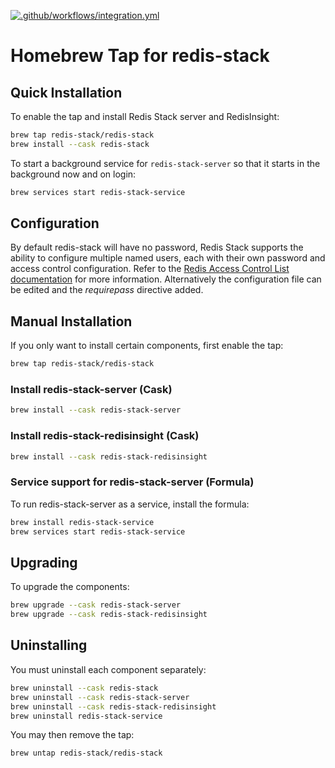 [![.github/workflows/integration.yml](https://github.com/redis-stack/homebrew-redis-stack/actions/workflows/integration.yml/badge.svg)](https://github.com/redis-stack/homebrew-redis-stack/actions/workflows/integration.yml)

# Homebrew Tap for redis-stack

## Quick Installation

To enable the tap and install Redis Stack server and RedisInsight:

```sh
brew tap redis-stack/redis-stack
brew install --cask redis-stack
```

To start a background service for `redis-stack-server` so that it starts in the background now and on login:

```sh
brew services start redis-stack-service
```

## Configuration

By default redis-stack will have no password, Redis Stack supports the ability to configure multiple named users, each with their own password and access control configuration. Refer to the [Redis Access Control List documentation](https://redis.io/docs/management/security/acl/) for more information. Alternatively the configuration file can be edited and the *requirepass* directive added.

## Manual Installation

If you only want to install certain components, first enable the tap:

```sh
brew tap redis-stack/redis-stack
```

### Install redis-stack-server (Cask)

```sh
brew install --cask redis-stack-server
```

### Install redis-stack-redisinsight (Cask)

```sh
brew install --cask redis-stack-redisinsight
```

### Service support for redis-stack-server (Formula)

To run redis-stack-server as a service, install the formula:

```sh
brew install redis-stack-service
brew services start redis-stack-service
```

## Upgrading

To upgrade the components:

```sh
brew upgrade --cask redis-stack-server
brew upgrade --cask redis-stack-redisinsight
```

## Uninstalling

You must uninstall each component separately:

```sh
brew uninstall --cask redis-stack
brew uninstall --cask redis-stack-server
brew uninstall --cask redis-stack-redisinsight
brew uninstall redis-stack-service
```

You may then remove the tap:

```sh
brew untap redis-stack/redis-stack
```
